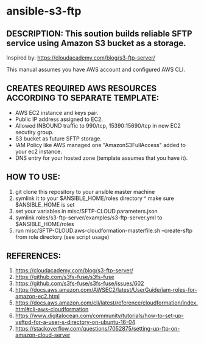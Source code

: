 ﻿# ansible-s3-ftp

## DESCRIPTION: This soution builds reliable SFTP service using Amazon S3 bucket as a storage. 
Inspired by: https://cloudacademy.com/blog/s3-ftp-server/
  
This manual assumes you have AWS account and configured AWS CLI.


## CREATES REQUIRED AWS RESOURCES ACCORDING TO SEPARATE TEMPLATE:

* AWS EC2 instance and keys pair.
* Public IP address assigned to EC2.
* Allowed INBOUND traffic to 990/tcp, 15390:15690/tcp in new EC2 secutiry group.
* S3 bucket as future SFTP storage.
* IAM Policy like AWS managed one "AmazonS3FullAccess" added to your ec2 instance.
* DNS entry for your hosted zone (template assumes that you have it).



## HOW TO USE:

1. git clone this repository to your ansible master machine
2. symlink it to your $ANSIBLE_HOME/roles directory
    ^ make sure $ANSIBLE_HOME is set
3. set your variables in misc/SFTP-CLOUD.parameters.json
4. symlink roles/s3-ftp-server/examples/s3-ftp-server.yml to $ANSIBLE_HOME/roles 
5. run misc/SFTP-CLOUD.aws-cloudformation-masterfile.sh –create-sftp from role directory (see script usage)




## REFERENCES:

1. https://cloudacademy.com/blog/s3-ftp-server/ 
2. https://github.com/s3fs-fuse/s3fs-fuse 
3. https://github.com/s3fs-fuse/s3fs-fuse/issues/602 
4. https://docs.aws.amazon.com/AWSEC2/latest/UserGuide/iam-roles-for-amazon-ec2.html
5. https://docs.aws.amazon.com/cli/latest/reference/cloudformation/index.html#cli-aws-cloudformation 
6. https://www.digitalocean.com/community/tutorials/how-to-set-up-vsftpd-for-a-user-s-directory-on-ubuntu-16-04 
7. https://stackoverflow.com/questions/7052875/setting-up-ftp-on-amazon-cloud-server 

